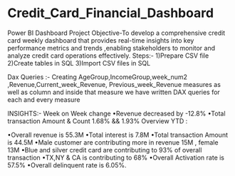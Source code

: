 # Credit_Card_Financial_Dashboard
Power BI Dashboard
Project Objective-To develop a comprehensive credit card weekly dashboard that provides real-time insights into key performance metrics and trends ,enabling stakeholders to 
             monitor and analyze credit card operations effectively.
Steps:- 1)Prepare CSV file
 2)Create tables in SQL
 3)Import CSV files in SQL 

Dax Queries :- 
Creating AgeGroup,IncomeGroup,week_num2 ,Revenue,Current_week_Revenue,
Previous_week_Revenue measures as well as column and inside that measure we have written DAX queries for each and every measure 

INSIGHTS:-
    Week on Week change
  •Revenue decreased by -12.8%
  •Total transaction Amount & Count 1.68% && 1.93%
  Overview YTD :

•Overall revenue is 55.3M
•Total interest is 7.8M
•Total transaction Amount is 44.5M
•Male customer are contributing more in revenue 15M , female 13M
•Blue and silver credit card are contributing to 93% of overall transaction
•TX,NY & CA is contributing to 68%
•Overall Activation rate is 57.5%
•Overall delinquent rate is 6.05%.

   
